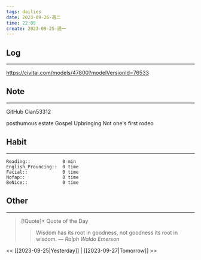 ```yaml
---
tags: dailies  
date: 2023-09-26-週二
time: 22:09
create: 2023-09-25-週一
---
```


## Log
---
https://civitai.com/models/47800?modelVersionId=76533

## Note
---
GitHub
Cian53312

posthumous 
estate
Gospel
Upbringing
Not one's first rodeo


## Habit
---
```
Reading::            0 min
English_Prouncing::  0 time
Facial::             0 time
Nofap::              0 time
BeNice::             0 time

```
## Other
---

> [!Quote]+ Quote of the Day
> > Wisdom has its root in goodness, not goodness its root in wisdom.
> — <cite>Ralph Waldo Emerson</cite>

<< [[2023-09-25|Yesterday]] | [[2023-09-27|Tomorrow]] >>